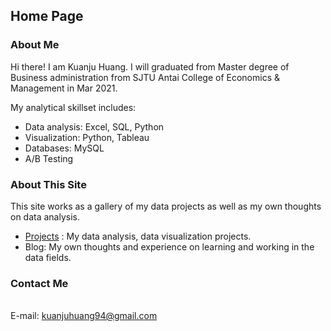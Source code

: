 ## Home Page
### About Me
Hi there! I am Kuanju Huang. I will graduated from Master degree of Business administration from SJTU Antai College of Economics & Management in Mar 2021.

My analytical skillset includes:

* Data analysis:  Excel, SQL, Python
* Visualization: Python, Tableau
* Databases: MySQL
* A/B Testing

### About This Site
This site works as a gallery of my data projects as well as my own thoughts on data analysis.


* [Projects](https://kjhuang-94.github.io/personal-website/projects/)  : My data analysis, data visualization projects.
* Blog: My own thoughts and experience on learning and working in the data fields.


### Contact Me  

<br>E-mail: kuanjuhuang94@gmail.com 

